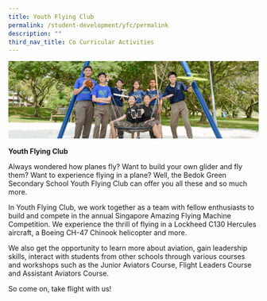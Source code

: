 ```yaml
---
title: Youth Flying Club
permalink: /student-development/yfc/permalink
description: ""
third_nav_title: Co Curricular Activities
---
```

![](/images/clubsandsocieties.jpg)

**Youth Flying Club**

Always wondered how planes fly? Want to build your own glider and fly them? Want to experience flying in a plane? Well, the Bedok Green Secondary School Youth Flying Club can offer you all these and so much more.

In Youth Flying Club, we work together as a team with fellow enthusiasts to build and compete in the annual Singapore Amazing Flying Machine Competition. We experience the thrill of flying in a Lockheed C130 Hercules aircraft, a Boeing CH-47 Chinook helicopter and more.

We also get the opportunity to learn more about aviation, gain leadership skills, interact with students from other schools through various courses and workshops such as the Junior Aviators Course, Flight Leaders Course and Assistant Aviators Course.

So come on, take flight with us!